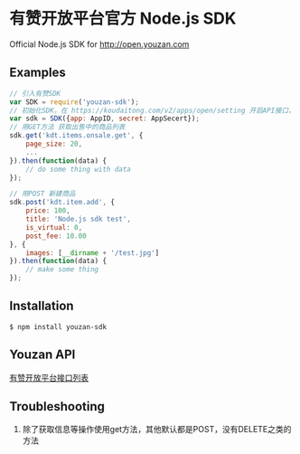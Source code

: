 # 有赞开放平台官方 Node.js SDK

Official Node.js SDK for http://open.youzan.com

## Examples

```js
// 引入有赞SDK
var SDK = require('youzan-sdk');
// 初始化SDK，在 https://koudaitong.com/v2/apps/open/setting 开启API接口，复制相应 AppID、AppSecert
var sdk = SDK({app: AppID, secret: AppSecert});
// 用GET方法 获取出售中的商品列表
sdk.get('kdt.items.onsale.get', {
    page_size: 20,
    ...
}).then(function(data) {
    // do some thing with data
});

// 用POST 新建商品
sdk.post('kdt.item.add', {
    price: 100,
    title: 'Node.js sdk test',
    is_virtual: 0,
    post_fee: 10.00
}, {
    images: [__dirname + '/test.jpg']
}).then(function(data) {
    // make some thing
});
```

## Installation

```
$ npm install youzan-sdk
```

## Youzan API

[有赞开放平台接口列表](http://open.youzan.com/api)

## Troubleshooting

1. 除了获取信息等操作使用get方法，其他默认都是POST，没有DELETE之类的方法
